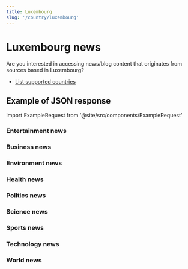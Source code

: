 ```yaml
---
title: Luxembourg
slug: '/country/luxembourg'
---
```


# Luxembourg news

Are you interested in accessing news/blog content that originates from sources based in Luxembourg?

- [List supported countries](/get-articles/countries)

## Example of JSON response

import ExampleRequest from '@site/src/components/ExampleRequest'

### Entertainment news
<ExampleRequest url="https://api.apitube.io/v1/news/articles?limit=2&category=news/Arts_and_Entertainment&language=lu"></ExampleRequest>

### Business news
<ExampleRequest url="https://api.apitube.io/v1/news/articles?limit=2&category=news/Business&language=lu"></ExampleRequest>

### Environment news
<ExampleRequest url="https://api.apitube.io/v1/news/articles?limit=2&category=news/Environment&language=lu"></ExampleRequest>

### Health news
<ExampleRequest url="https://api.apitube.io/v1/news/articles?limit=2&category=news/Health&language=lu"></ExampleRequest>

### Politics news
<ExampleRequest url="https://api.apitube.io/v1/news/articles?limit=2&category=news/Politics&language=lu"></ExampleRequest>

### Science news
<ExampleRequest url="https://api.apitube.io/v1/news/articles?limit=2&category=news/Science&language=lu"></ExampleRequest>

### Sports news
<ExampleRequest url="https://api.apitube.io/v1/news/articles?limit=2&category=news/Sports&language=lu"></ExampleRequest>

### Technology news
<ExampleRequest url="https://api.apitube.io/v1/news/articles?limit=2&category=news/Technology&language=lu"></ExampleRequest>

### World news
<ExampleRequest url="https://api.apitube.io/v1/news/articles?limit=2&category=news/World&language=lu"></ExampleRequest>
